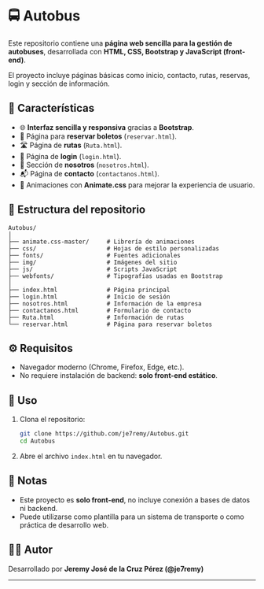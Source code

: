 # 🚍 Autobus

Este repositorio contiene una **página web sencilla para la gestión de autobuses**, desarrollada con **HTML, CSS, Bootstrap y JavaScript (front-end)**.

El proyecto incluye páginas básicas como inicio, contacto, rutas, reservas, login y sección de información.

## 🚀 Características

* 🌐 **Interfaz sencilla y responsiva** gracias a **Bootstrap**.
* 📅 Página para **reservar boletos** (`reservar.html`).
* 🛣️ Página de **rutas** (`Ruta.html`).
* 👤 Página de **login** (`login.html`).
* 🏢 Sección de **nosotros** (`nosotros.html`).
* 📬 Página de **contacto** (`contactanos.html`).
* 🎨 Animaciones con **Animate.css** para mejorar la experiencia de usuario.

## 📂 Estructura del repositorio

```
Autobus/
│
├── animate.css-master/     # Librería de animaciones
├── css/                    # Hojas de estilo personalizadas
├── fonts/                  # Fuentes adicionales
├── img/                    # Imágenes del sitio
├── js/                     # Scripts JavaScript
├── webfonts/               # Tipografías usadas en Bootstrap
│
├── index.html              # Página principal
├── login.html              # Inicio de sesión
├── nosotros.html           # Información de la empresa
├── contactanos.html        # Formulario de contacto
├── Ruta.html               # Información de rutas
└── reservar.html           # Página para reservar boletos
```

## ⚙️ Requisitos

* Navegador moderno (Chrome, Firefox, Edge, etc.).
* No requiere instalación de backend: **solo front-end estático**.

## 📖 Uso

1. Clona el repositorio:

   ```bash
   git clone https://github.com/je7remy/Autobus.git
   cd Autobus
   ```
2. Abre el archivo `index.html` en tu navegador.

## 📌 Notas

* Este proyecto es **solo front-end**, no incluye conexión a bases de datos ni backend.
* Puede utilizarse como plantilla para un sistema de transporte o como práctica de desarrollo web.

## 👨‍💻 Autor

Desarrollado por **Jeremy José de la Cruz Pérez (@je7remy)**

---
